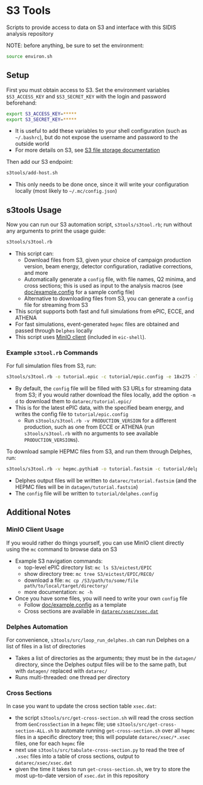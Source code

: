 # S3 Tools

Scripts to provide access to data on S3 and interface with this SIDIS analysis repository

NOTE: before anything, be sure to set the environment:
```bash
source environ.sh
```

## Setup
First you must obtain access to S3. Set the environment variables `$S3_ACCESS_KEY` and `$S3_SECRET_KEY` with the login and password beforehand:
```bash
export S3_ACCESS_KEY=*****
export S3_SECRET_KEY=*****
```
  - It is useful to add these variables to your shell configuration (such as `~/.bashrc`),
    but do not expose the username and password to the outside world
  - For more details on S3, see [S3 file storage documentation](https://doc.athena-eic.org/en/latest/howto/s3_file_storage.html)

Then add our S3 endpoint:
```bash
s3tools/add-host.sh
```
  - This only needs to be done once, since it will write your configuration
    locally (most likely to `~/.mc/config.json`)

## s3tools Usage
Now you can run our S3 automation script, `s3tools/s3tool.rb`; run without any arguments to print the usage guide:
```bash
s3tools/s3tool.rb
```
- This script can:
  - Download files from S3, given your choice of campaign production version,
    beam energy, detector configuration, radiative corrections, and more
  - Automatically generate a `config` file, with file names, Q2 minima, and
    cross sections; this is used as input to the analysis macros (see
    [doc/example.config](../doc/example.config) for a sample config file)
  - Alternative to downloading files from S3, you can generate a `config` file
    for streaming from S3
- This script supports both fast and full simulations from ePIC, ECCE, and ATHENA
- For fast simulations, event-generated `hepmc` files are obtained and passed through
  `Delphes` locally
- This script uses [MinIO client](https://min.io/docs/minio/linux/reference/minio-mc.html)
  (included in `eic-shell`).

### Example `s3tool.rb` Commands
For full simulation files from S3, run:
```bash
s3tools/s3tool.rb -o tutorial.epic -c tutorial/epic.config -e 18x275 -l 4
```
  - By default, the `config` file will be filled with S3 URLs for streaming data
    from S3; if you would rather download the files locally, add the option
    `-m d` to download them to `datarec/tutorial.epic/`
  - This is for the latest ePIC data, with the specified beam energy, and
    writes the config file to `tutorial/epic.config`
    - Run `s3tools/s3tool.rb -v PRODUCTION_VERSION` for a different
      production, such as one from ECCE or ATHENA (run `s3tools/s3tool.rb` with no
      arguments to see available `PRODUCTION_VERSION`s).

To download sample HEPMC files from S3, and run them through Delphes, run:
```bash
s3tools/s3tool.rb -v hepmc.pythia8 -o tutorial.fastsim -c tutorial/delphes.config -e 10x100 -l 4
```
  - Delphes output files will be written to `datarec/tutorial.fastsim`
    (and the HEPMC files will be in `datagen/tutorial.fastsim`)
  - The `config` file will be written to `tutorial/delphes.config`


## Additional Notes

### MinIO Client Usage
If you would rather do things yourself, you can use MinIO client directly using the
`mc` command to browse data on S3
- Example S3 navigation commands:
  - top-level ePIC directory list: `mc ls S3/eictest/EPIC`
  - show directory tree: `mc tree S3/eictest/EPIC/RECO/`
  - download a file: `mc cp /S3/path/to/some/file path/to/local/target/directory/`
  - more documentation: `mc -h`
- Once you have some files, you will need to write your own `config` file
  - Follow [doc/example.config](../doc/example.config) as a template
  - Cross sections are available in [`datarec/xsec/xsec.dat`](../datarec/xsec/xsec.dat)

### Delphes Automation
For convenience, `s3tools/src/loop_run_delphes.sh` can run Delphes on a list of files
in a list of directories
- Takes a list of directories as the arguments; they must be in the `datagen/`
  directory, since the Delphes output files will be to the same path, but with
  `datagen/` replaced with `datarec/`
- Runs multi-threaded: one thread per directory

### Cross Sections
In case you want to update the cross section table `xsec.dat`:
- the script `s3tools/src/get-cross-section.sh` will read the cross section from
  `GenCrossSection` in a `hepmc` file; use `s3tools/src/get-cross-section-ALL.sh` to
  automate running `get-cross-section.sh` over all `hepmc` files in a specific
  directory tree; this will populate `datarec/xsec/*.xsec` files, one for each
  `hepmc` file
- next use `s3tools/src/tabulate-cross-section.py` to read the tree of `.xsec` files into
  a table of cross sections, output to `datarec/xsec/xsec.dat`
- given the time it takes to run `get-cross-section.sh`, we try to store the
  most up-to-date version of `xsec.dat` in this repository
